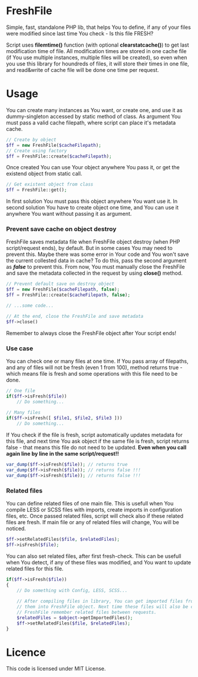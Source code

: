 # FreshFile
Simple, fast, standalone PHP lib, that helps You to define, if any of your files were modified since last time You check - Is this file FRESH?

Script uses **filemtime()** function (with optional **clearstatcache()**) to get last modification time of file. All modification times are stored in one cache file (if You use multiple instances, multiple files will be created), so even when you use this library for houndreds of files, it will store their times in one file, and read&write of cache file will be done one time per request.

# Usage

You can create many instances as You want, or create one, and use it as dummy-singleton accessed by static method of class. As argument You must pass a valid cache filepath, where script can place it's metadata cache.

```php
// Create by object
$ff = new FreshFile($cacheFilepath);
// Create using factory
$ff = FreshFile::create($cacheFilepath);
```
Once created You can use Your object anywhere You pass it, or get the existend object from static call.
```php
// Get existent object from class
$ff = FreshFile::get();
```
In first solution You must pass this object anywhere You want use it. In second solution You have to create object one time, and You can use it anywhere You want without passing it as argument.

### Prevent save cache on object destroy

FreshFile saves metadata file when FreshFile object destroy (when PHP script/request ends), by default. But in some cases You may need to prevent this. Maybe there was some error in Your code and You won't save the current collested data in cache? To do this, pass the second argument as ***false*** to prevent this. From now, You must manually close the FreshFile and save the metadata collected in the request by using **close()** method.

```php
// Prevent default save on destroy object
$ff = new FreshFile($cacheFilepath, false);
$ff = FreshFile::create($cacheFilepath, false);

// ...some code...

// At the end, close the FreshFile and save metadata
$ff->close()
```

Remember to always close the FreshFile object after Your script ends!

### Use case

You can check one or many files at one time. If You pass array of filepaths, and any of files will not be fresh (even 1 from 100), method returns true - which means file is fresh and some operations with this file need to be done.
```php
// One file
if($ff->isFresh($file))
    // Do something...
    
// Many files
if($ff->isFresh([ $file1, $file2, $file3 ]))
    // Do something...
```

If You check if the file is fresh, script automatically updates metadata for this file, and next time You ask object if the same file is fresh, script returns false - that means this file do not need to be updated. **Even when you call again line by line in the same script/request!!**
```php
var_dump($ff->isFresh($file)); // returns true
var_dump($ff->isFresh($file)); // returns false !!!
var_dump($ff->isFresh($file)); // returns false !!!
```

### Related files

You can define related files of one main file. This is usefull when You compile LESS or SCSS files with imports, create imports in configuration files, etc. Once passed related files, script will check also if these related files are fresh. If main file or any of related files will change, You will be noticed.

```php
$ff->setRelatedFiles($file, $relatedFiles);
$ff->isFresh($file);
```

You can also set related files, after first fresh-check. This can be usefull when You detect, if any of these files was modified, and You want to update related files for this file.

```php
if($ff->isFresh($file))
{
    // Do something with Config, LESS, SCSS...
    
    // After compiling files in library, You can get imported files from library, and set
    // them into FreshFile object. Next time these files will also be checked if were modified.
    // FreshFile remember related files between requests.
    $relatedFiles = $object->getImportedFiles();
    $ff->setRelatedFiles($file, $relatedFiles);
}
```

# Licence
This code is licensed under MIT License.
